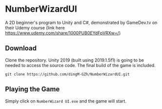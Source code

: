 # NumberWizardUI
A 2D beginner's program to Unity and C#, demonstrated by GameDev.tv on their Udemy course 
(link here https://www.udemy.com/share/1000PUB0EYdFpVRXw=/)

## Download 
Clone the repository. 
Unity 2019 (built using 2019.1.5f1) is going to be needed to access the source code. 
The final build of the game is included. 

`git clone https://github.com/dingM-GZh/NumberWizardUI.git`

## Playing the Game
Simply click on `NumberWizard UI.exe` and the game will start.
